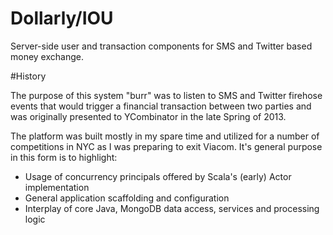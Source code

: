 Dollarly/IOU
========

Server-side user and transaction components for SMS and Twitter based money exchange.

#History

The purpose of this system "burr" was to listen to SMS and Twitter firehose events that would trigger a financial transaction between two parties and was originally presented to YCombinator in the late Spring of 2013.

The platform was built mostly in my spare time and utilized for a number of competitions in NYC as I was preparing to exit Viacom.  It's general purpose in this form is to highlight:

- Usage of concurrency principals offered by Scala's (early) Actor implementation
- General application scaffolding and configuration
- Interplay of core Java, MongoDB data access, services and processing logic



